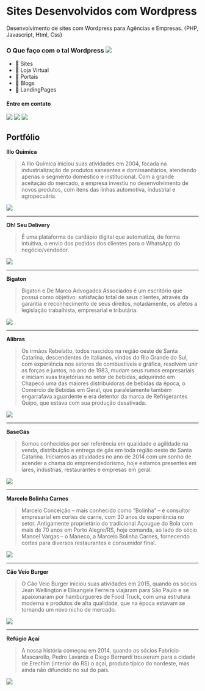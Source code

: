 # Sites Desenvolvidos com Wordpress
Desenvolvimento de sites com Wordpress para Agências e Empresas.
{PHP, Javascript, Html, Css}

### O Que faço com o tal Wordpress [![](http://jobs.ruah.digital/site.gif)](#)
- 🔸 Sites
- 🔸 Loja Virtual
- 🔸 Portais
- 🔸 Blogs 
- 🔸 LandingPages

#### Entre em contato
[![](http://jobs.ruah.digital/link.png)](https://www.linkedin.com/in/alexvtelles/) [![](http://jobs.ruah.digital/gmail.png)](mailto:tellesdev@gmail.com) [![](http://jobs.ruah.digital/whtas.png)](https://api.whatsapp.com/send?phone=5549998172989&text=Ol%C3%A1!%20Entrei%20no%20Github%2C%20vi%20seu%20trabalho%20vamos%20conversar%3F)


## Portfólio

**Illo Quimíca**
> A Illo Química iniciou suas atividades em 2004, focada na industrialização de produtos saneantes e domissanitários, atendendo apenas o segmento doméstico e institucional. Com a grande aceitação do mercado, a empresa investiu no desenvolvimento de novos produtos, com itens das linhas automotiva, industrial e agropecuária.

[![](http://jobs.ruah.digital/iilo.png)](http://illo.monaleads.com.br/)

------------

**Oh! Seu Delivery**
> É uma plataforma de cardápio digital que automatiza, de forma intuitiva, o envio dos pedidos dos clientes para o WhatsApp do negócio/vendedor.

[![](http://jobs.ruah.digital/ohseudelivery.png)](https://www.ohseudelivery.com.br/)

------------

**Bigaton**
> Bigaton e De Marco Advogados Associados é um escritório que possui como objetivo: satisfação total de seus clientes, através da garantia e reconhecimento de seus direitos, notadamente, os afetos a legislação trabalhista, empresarial e tributária. 

[![](http://jobs.ruah.digital/bigaton.png)](https://bigaton.adv.br/)

------------

**Alibras**
> Os irmãos Rebelatto, todos nascidos na região oeste de Santa Catarina, descendentes de italianos, vindos do Rio Grande do Sul, com experiência nos setores de combustíveis e gráfica, resolvem unir as forças e juntos, no ano de 1983, mudam seus rumos empresariais e iniciam suas trajetórias no setor de bebidas, adquirindo em Chapecó uma das maiores distribuidoras de bebidas da época, o Comércio de Bebidas em Geral, que paralelamente também engarrafava aguardente e era detentor da marca de  Refrigerantes Quipo, que estava com sua produção desativada.

[![](http://jobs.ruah.digital/alibras.png)](http://http://www.alibras.ind.br/)

------------

**BaseGás**
> Somos conhecidos por ser referência em qualidade e agilidade na venda, distribuição e entrega de gás em toda região oeste de Santa Catarina. Iniciamos as atividades no ano de 2014 com um sonho de acender a chama do empreendedorismo, hoje estamos presentes em lares, indústrias, restaurantes e empresas em geral.

[![](http://jobs.ruah.digital/base.png)](https://www.basegas.com.br/)

------------

**Marcelo Bolinha Carnes**
> Marcelo Conceição – mais conhecido como ”Bolinha” – é consultor empresarial em cortes de carne, com 30 anos de experiência no setor. Antigamente proprietário do tradicional Açougue do Bola com mais de 70 anos em Porto Alegre/RS, hoje comanda, ao lado do sócio Manoel Vargas – o Maneco, a Marcelo Bolinha Carnes, fornecendo cortes para diversos restaurantes e consumidor final. 

[![](http://jobs.ruah.digital/bolinha.png)](https://marcelobolinhacarnes.com.br/)

------------

**Cão Veio Burger**
> O Cão Veio Burger iniciou suas atividades em 2015, quando os sócios Jean Wellington e Elisangele Ferreira  viajaram para São Paulo e se apaixonaram por  hambúrgueres de Food Truck, com uma estrutura moderna e produtos de alta qualidade, que na época estavam se tornando um novo nicho de mercado.

[![](http://jobs.ruah.digital/caoveio.png)](https://www.caoveioburger.com.br/)

------------

**Refúgio Açaí**
> A nossa história começou em 2014, quando os sócios Fabrício Mascarello, Pedro Lavarda e Diego Bernardi trouxeram para a cidade de Erechim (interior do RS) o açaí, produto típico do nordeste, mas ainda não difundido no sul do país.

[![](http://jobs.ruah.digital/refugio.png)](https://refugioacai.com.br/)


